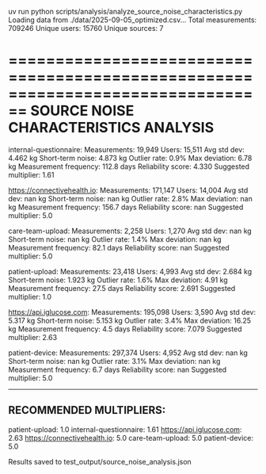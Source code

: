 uv run python scripts/analysis/analyze_source_noise_characteristics.py
Loading data from ./data/2025-09-05_optimized.csv...
Total measurements: 709246
Unique users: 15760
Unique sources: 7

================================================================================
SOURCE NOISE CHARACTERISTICS ANALYSIS
================================================================================

internal-questionnaire:
  Measurements: 19,949
  Users: 15,511
  Avg std dev: 4.462 kg
  Short-term noise: 4.873 kg
  Outlier rate: 0.9%
  Max deviation: 6.78 kg
  Measurement frequency: 112.8 days
  Reliability score: 4.330
  Suggested multiplier: 1.61

https://connectivehealth.io:
  Measurements: 171,147
  Users: 14,004
  Avg std dev: nan kg
  Short-term noise: nan kg
  Outlier rate: 2.8%
  Max deviation: nan kg
  Measurement frequency: 156.7 days
  Reliability score: nan
  Suggested multiplier: 5.0

care-team-upload:
  Measurements: 2,258
  Users: 1,270
  Avg std dev: nan kg
  Short-term noise: nan kg
  Outlier rate: 1.4%
  Max deviation: nan kg
  Measurement frequency: 82.1 days
  Reliability score: nan
  Suggested multiplier: 5.0

patient-upload:
  Measurements: 23,418
  Users: 4,993
  Avg std dev: 2.684 kg
  Short-term noise: 1.923 kg
  Outlier rate: 1.6%
  Max deviation: 4.91 kg
  Measurement frequency: 27.5 days
  Reliability score: 2.691
  Suggested multiplier: 1.0

https://api.iglucose.com:
  Measurements: 195,098
  Users: 3,590
  Avg std dev: 5.317 kg
  Short-term noise: 5.153 kg
  Outlier rate: 3.4%
  Max deviation: 16.25 kg
  Measurement frequency: 4.5 days
  Reliability score: 7.079
  Suggested multiplier: 2.63

patient-device:
  Measurements: 297,374
  Users: 4,952
  Avg std dev: nan kg
  Short-term noise: nan kg
  Outlier rate: 3.1%
  Max deviation: nan kg
  Measurement frequency: 6.7 days
  Reliability score: nan
  Suggested multiplier: 5.0

----------------------------------------
RECOMMENDED MULTIPLIERS:
----------------------------------------
  patient-upload: 1.0
  internal-questionnaire: 1.61
  https://api.iglucose.com: 2.63
  https://connectivehealth.io: 5.0
  care-team-upload: 5.0
  patient-device: 5.0

Results saved to test_output/source_noise_analysis.json
